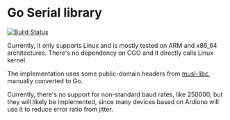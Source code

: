 # Go Serial library

[![Build Status](https://travis-ci.org/samofly/serial.svg?branch=master)](https://travis-ci.org/samofly/serial)

Currently, it only supports Linux and is mostly tested on ARM and x86_64 architectures.
There's no dependency on CGO and it directly calls Linux kernel.

The implementation uses some public-domain headers from [musl-libc](http://www.musl-libc.org), manually converted to Go.

Currently, there's no support for non-standard baud rates, like 250000, but they will likely be implemented, since many devices based on Ardiono will use it to reduce error ratio from jitter.
